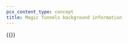 ```yaml
---
pcx_content_type: concept
title: Magic Tunnels background information
---
```


{{<render file="magic-tunnel-health-alerts/_magic-tunnels-slos.md" productFolder="magic-wan" >}}
